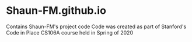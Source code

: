 # Shaun-FM.github.io
Contains Shaun-FM's project code
Code was created as part of Stanford's Code in Place CS106A course held in Spring of 2020
